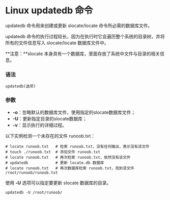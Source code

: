 # Linux updatedb 命令

updatedb 命令用来创建或更新 slocate/locate 命令所必需的数据库文件。

updatedb 命令的执行过程较长，因为在执行时它会遍历整个系统的目录树，并将所有的文件信息写入 slocate/locate 数据库文件中。

**注意：**slocate 本身具有一个数据库，里面存放了系统中文件与目录的相关信息。

### 语法

    updatedb(选项)

### 参数

- **-o**：忽略默认的数据库文件，使用指定的slocate数据库文件；
- **-U**：更新指定目录的slocate数据库； 
- **-v**：显示执行的详细过程。

以下实例检测一个未存在的文件 runoob.txt：

    # locate runoob.txt   # 检索 runoob.txt，没有任何输出，表示没有该文件
    # touch ./runoob.txt  # 添加文件 runoob.txt
    # locate runoob.txt   # 再次检索 runoob.txt，依然没有该文件
    # updatedb            # 更新 locate.db 数据库
    # locate runoob.txt   # 再次数据库检索 runoob.txt，找到该文件
    /root/runoob/runoob.txt

使用 **-U** 选项可以指定要更新 slocate 数据库的目录。

    updatedb -U /root/runoob/